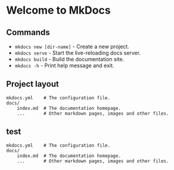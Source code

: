 # Welcome to MkDocs
## Commands

* `mkdocs new [dir-name]` - Create a new project.
* `mkdocs serve` - Start the live-reloading docs server.
* `mkdocs build` - Build the documentation site.
* `mkdocs -h` - Print help message and exit.
## Project layout

    mkdocs.yml    # The configuration file.
    docs/
        index.md  # The documentation homepage.
        ...       # Other markdown pages, images and other files.
## test
    mkdocs.yml    # The configuration file.
    docs/
        index.md  # The documentation homepage.
        ...       # Other markdown pages, images and other files.